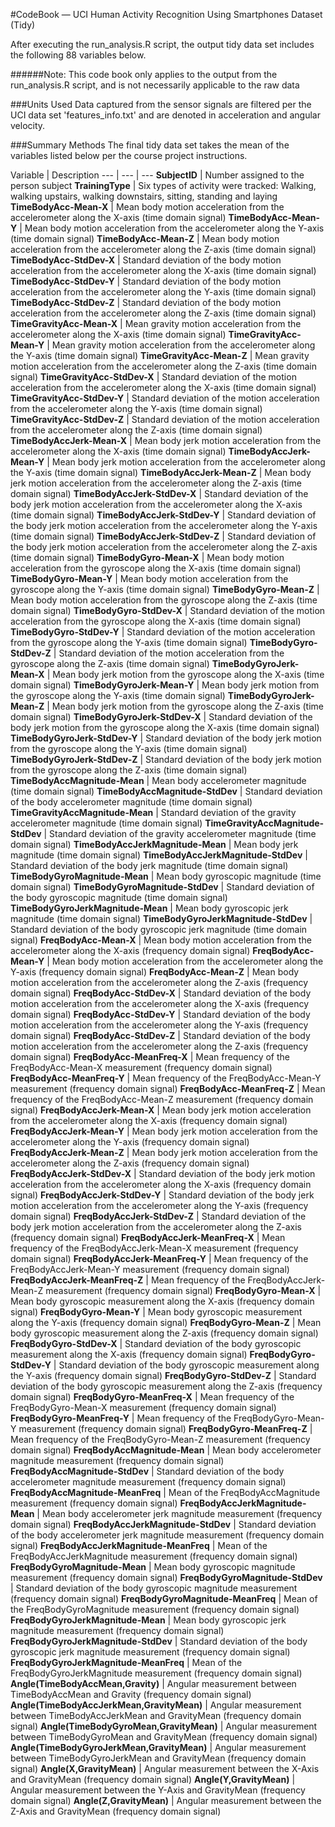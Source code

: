 #CodeBook — UCI Human Activity Recognition Using Smartphones Dataset (Tidy)

After executing the run_analysis.R script, the output tidy data set includes the following 88 variables below.

######Note: This code book only applies to the output from the run_analysis.R script, and is not necessarily applicable to the raw data

###Units Used
Data captured from the sensor signals are filtered per the UCI data set 'features_info.txt' and are denoted in acceleration and angular velocity.

###Summary Methods
The final tidy data set takes the mean of the variables listed below per the course project instructions.

Variable | Description 
--- | --- | ---
**SubjectID** | Number assigned to the person subject
**TrainingType** | Six types of activity were tracked: Walking, walking upstairs, walking downstairs, sitting, standing and laying
**TimeBodyAcc-Mean-X** | Mean body motion acceleration from the accelerometer along the X-axis (time domain signal)
**TimeBodyAcc-Mean-Y** | Mean body motion acceleration from the accelerometer along the Y-axis (time domain signal)
**TimeBodyAcc-Mean-Z** | Mean body motion acceleration from the accelerometer along the Z-axis (time domain signal)
**TimeBodyAcc-StdDev-X** | Standard deviation of the body motion acceleration from the accelerometer along the X-axis (time domain signal)
**TimeBodyAcc-StdDev-Y** | Standard deviation of the body motion acceleration from the accelerometer along the Y-axis (time domain signal)
**TimeBodyAcc-StdDev-Z** | Standard deviation of the body motion acceleration from the accelerometer along the Z-axis (time domain signal)
**TimeGravityAcc-Mean-X** | Mean gravity motion acceleration from the accelerometer along the X-axis (time domain signal)
**TimeGravityAcc-Mean-Y** | Mean gravity motion acceleration from the accelerometer along the Y-axis (time domain signal)
**TimeGravityAcc-Mean-Z** | Mean gravity motion acceleration from the accelerometer along the Z-axis (time domain signal)
**TimeGravityAcc-StdDev-X** | Standard deviation of the motion acceleration from the accelerometer along the X-axis (time domain signal)
**TimeGravityAcc-StdDev-Y** | Standard deviation of the motion acceleration from the accelerometer along the Y-axis (time domain signal)
**TimeGravityAcc-StdDev-Z** | Standard deviation of the motion acceleration from the accelerometer along the Z-axis (time domain signal)
**TimeBodyAccJerk-Mean-X** | Mean body jerk motion acceleration from the accelerometer along the X-axis (time domain signal)
**TimeBodyAccJerk-Mean-Y** | Mean body jerk motion acceleration from the accelerometer along the Y-axis (time domain signal)
**TimeBodyAccJerk-Mean-Z** | Mean body jerk motion acceleration from the accelerometer along the Z-axis (time domain signal)
**TimeBodyAccJerk-StdDev-X** | Standard deviation of the body jerk motion acceleration from the accelerometer along the X-axis (time domain signal)
**TimeBodyAccJerk-StdDev-Y** | Standard deviation of the body jerk motion acceleration from the accelerometer along the Y-axis (time domain signal)
**TimeBodyAccJerk-StdDev-Z** | Standard deviation of the body jerk motion acceleration from the accelerometer along the Z-axis (time domain signal)
**TimeBodyGyro-Mean-X** | Mean body motion acceleration from the gyroscope along the X-axis (time domain signal)
**TimeBodyGyro-Mean-Y** | Mean body motion acceleration from the gyroscope along the Y-axis (time domain signal)
**TimeBodyGyro-Mean-Z** | Mean body motion acceleration from the gyroscope along the Z-axis (time domain signal)
**TimeBodyGyro-StdDev-X** | Standard deviation of the motion acceleration from the gyroscope along the X-axis (time domain signal)
**TimeBodyGyro-StdDev-Y** | Standard deviation of the motion acceleration from the gyroscope along the Y-axis (time domain signal)
**TimeBodyGyro-StdDev-Z** | Standard deviation of the motion acceleration from the gyroscope along the Z-axis (time domain signal)
**TimeBodyGyroJerk-Mean-X** | Mean body jerk motion from the gyroscope along the X-axis (time domain signal)
**TimeBodyGyroJerk-Mean-Y** | Mean body jerk motion from the gyroscope along the Y-axis (time domain signal)
**TimeBodyGyroJerk-Mean-Z** | Mean body jerk motion from the gyroscope along the Z-axis (time domain signal)
**TimeBodyGyroJerk-StdDev-X** | Standard deviation of the body jerk motion from the gyroscope along the X-axis (time domain signal)
**TimeBodyGyroJerk-StdDev-Y** | Standard deviation of the body jerk motion from the gyroscope along the Y-axis (time domain signal)
**TimeBodyGyroJerk-StdDev-Z** | Standard deviation of the body jerk motion from the gyroscope along the Z-axis (time domain signal)
**TimeBodyAccMagnitude-Mean** | Mean body accelerometer magnitude (time domain signal)
**TimeBodyAccMagnitude-StdDev** | Standard deviation of the body accelerometer magnitude (time domain signal)
**TimeGravityAccMagnitude-Mean** | Standard deviation of the gravity accelerometer magnitude (time domain signal)
**TimeGravityAccMagnitude-StdDev** | Standard deviation of the gravity accelerometer magnitude (time domain signal)
**TimeBodyAccJerkMagnitude-Mean** | Mean body jerk magnitude (time domain signal)
**TimeBodyAccJerkMagnitude-StdDev** | Standard deviation of the body jerk magnitude (time domain signal)
**TimeBodyGyroMagnitude-Mean** | Mean body gyroscopic magnitude (time domain signal)
**TimeBodyGyroMagnitude-StdDev** | Standard deviation of the body gyroscopic magnitude (time domain signal)
**TimeBodyGyroJerkMagnitude-Mean** | Mean body gyroscopic jerk magnitude (time domain signal)
**TimeBodyGyroJerkMagnitude-StdDev** | Standard deviation of the body gyroscopic jerk magnitude (time domain signal)
**FreqBodyAcc-Mean-X** | Mean body motion acceleration from the accelerometer along the X-axis (frequency domain signal)
**FreqBodyAcc-Mean-Y** | Mean body motion acceleration from the accelerometer along the Y-axis (frequency domain signal)
**FreqBodyAcc-Mean-Z** | Mean body motion acceleration from the accelerometer along the Z-axis (frequency domain signal)
**FreqBodyAcc-StdDev-X** | Standard deviation of the body motion acceleration from the accelerometer along the X-axis (frequency domain signal)
**FreqBodyAcc-StdDev-Y** | Standard deviation of the body motion acceleration from the accelerometer along the Y-axis (frequency domain signal)
**FreqBodyAcc-StdDev-Z** | Standard deviation of the body motion acceleration from the accelerometer along the Z-axis (frequency domain signal)
**FreqBodyAcc-MeanFreq-X** | Mean frequency of the FreqBodyAcc-Mean-X measurement (frequency domain signal)
**FreqBodyAcc-MeanFreq-Y** | Mean frequency of the FreqBodyAcc-Mean-Y measurement (frequency domain signal)
**FreqBodyAcc-MeanFreq-Z** | Mean frequency of the FreqBodyAcc-Mean-Z measurement (frequency domain signal)
**FreqBodyAccJerk-Mean-X** | Mean body jerk motion acceleration from the accelerometer along the X-axis (frequency domain signal)
**FreqBodyAccJerk-Mean-Y** | Mean body jerk motion acceleration from the accelerometer along the Y-axis (frequency domain signal)
**FreqBodyAccJerk-Mean-Z** | Mean body jerk motion acceleration from the accelerometer along the Z-axis (frequency domain signal)
**FreqBodyAccJerk-StdDev-X** | Standard deviation of the body jerk motion acceleration from the accelerometer along the X-axis (frequency domain signal)
**FreqBodyAccJerk-StdDev-Y** | Standard deviation of the body jerk motion acceleration from the accelerometer along the Y-axis (frequency domain signal)
**FreqBodyAccJerk-StdDev-Z** | Standard deviation of the body jerk motion acceleration from the accelerometer along the Z-axis (frequency domain signal)
**FreqBodyAccJerk-MeanFreq-X** | Mean frequency of the FreqBodyAccJerk-Mean-X measurement (frequency domain signal)
**FreqBodyAccJerk-MeanFreq-Y** | Mean frequency of the FreqBodyAccJerk-Mean-Y measurement (frequency domain signal)
**FreqBodyAccJerk-MeanFreq-Z** | Mean frequency of the FreqBodyAccJerk-Mean-Z measurement (frequency domain signal)
**FreqBodyGyro-Mean-X** | Mean body gyroscopic measurement along the X-axis (frequency domain signal)
**FreqBodyGyro-Mean-Y** | Mean body gyroscopic measurement along the Y-axis (frequency domain signal)
**FreqBodyGyro-Mean-Z** | Mean body gyroscopic measurement along the Z-axis (frequency domain signal)
**FreqBodyGyro-StdDev-X** | Standard deviation of the body gyroscopic measurement along the X-axis (frequency domain signal)
**FreqBodyGyro-StdDev-Y** | Standard deviation of the body gyroscopic measurement along the Y-axis (frequency domain signal)
**FreqBodyGyro-StdDev-Z** | Standard deviation of the body gyroscopic measurement along the Z-axis (frequency domain signal)
**FreqBodyGyro-MeanFreq-X** | Mean frequency of the FreqBodyGyro-Mean-X measurement (frequency domain signal)
**FreqBodyGyro-MeanFreq-Y** | Mean frequency of the FreqBodyGyro-Mean-Y measurement (frequency domain signal)
**FreqBodyGyro-MeanFreq-Z** | Mean frequency of the FreqBodyGyro-Mean-Z measurement (frequency domain signal)
**FreqBodyAccMagnitude-Mean** | Mean body accelerometer magnitude measurement (frequency domain signal)
**FreqBodyAccMagnitude-StdDev** | Standard deviation of the body accelerometer magnitude measurement (frequency domain signal)
**FreqBodyAccMagnitude-MeanFreq** | Mean of the FreqBodyAccMagnitude measurement (frequency domain signal)
**FreqBodyAccJerkMagnitude-Mean** | Mean body accelerometer jerk magnitude measurement (frequency domain signal)
**FreqBodyAccJerkMagnitude-StdDev** | Standard deviation of the body accelerometer jerk magnitude measurement (frequency domain signal)
**FreqBodyAccJerkMagnitude-MeanFreq** | Mean of the FreqBodyAccJerkMagnitude measurement (frequency domain signal)
**FreqBodyGyroMagnitude-Mean** | Mean body gyroscopic magnitude measurement (frequency domain signal)
**FreqBodyGyroMagnitude-StdDev** | Standard deviation of the body gyroscopic magnitude measurement (frequency domain signal)
**FreqBodyGyroMagnitude-MeanFreq** | Mean of the FreqBodyGyroMagnitude measurement (frequency domain signal)
**FreqBodyGyroJerkMagnitude-Mean** | Mean body gyroscopic jerk magnitude measurement (frequency domain signal)
**FreqBodyGyroJerkMagnitude-StdDev** | Standard deviation of the body gyroscopic jerk magnitude measurement (frequency domain signal)
**FreqBodyGyroJerkMagnitude-MeanFreq** | Mean of the FreqBodyGyroJerkMagnitude measurement (frequency domain signal)
**Angle(TimeBodyAccMean,Gravity)** | Angular measurement between TimeBodyAccMean and Gravity (frequency domain signal)
**Angle(TimeBodyAccJerkMean,GravityMean)** | Angular measurement between TimeBodyAccJerkMean and GravityMean (frequency domain signal)
**Angle(TimeBodyGyroMean,GravityMean)** | Angular measurement between TimeBodyGyroMean and GravityMean (frequency domain signal)
**Angle(TimeBodyGyroJerkMean,GravityMean)** | Angular measurement between TimeBodyGyroJerkMean and GravityMean (frequency domain signal)
**Angle(X,GravityMean)** | Angular measurement between the X-Axis and GravityMean (frequency domain signal)
**Angle(Y,GravityMean)** | Angular measurement between the Y-Axis and GravityMean (frequency domain signal)
**Angle(Z,GravityMean)** | Angular measurement between the Z-Axis and GravityMean (frequency domain signal)
